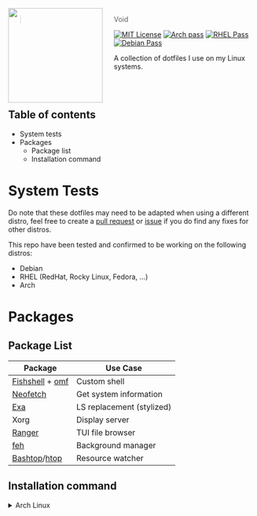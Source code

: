 <!---
To update:
  project.
    master        - The master org or user of the repo
    linter        - The linter used for the project
    name          - Project name
    lang          - The (primary) programming language used
    logo          - Project logo
    contact       - All ways to contact for any inqueries
    reviewers     - A list of users to auto-assign to issues and features
  info.
    toc           - Table of Contents of README
    desc          - Small project description
    badges        - Any extra badges
  setup.
    prerequisites - The prerequisites needed to run the project
    install       - Command for initial installation
    test          - Command for running tests
  tree.
    parts         - All individual parts of the project
--->
<img src="https://avatars.githubusercontent.com/u/29184334?v=4" align="left" width="192px" height="192px"/>
<img align="left" width="0" height="192px" hspace="10"/>

> Void

[![MIT License](https://img.shields.io/badge/license-MIT-007EC7.svg?style=flat-square)](/LICENSE)
[![Arch pass](https://img.shields.io/badge/Arch-Pass-brightgreen?style=flat-square)](/)
[![RHEL Pass](https://img.shields.io/badge/RHEL-Pass-brightgreen?style=flat-square)](/)
[![Debian Pass](https://img.shields.io/badge/Debian-Pass-brightgreen?style=flat-square)](/)

A collection of dotfiles I use on my Linux systems.

<br><br>

<!---
Example table of contents:
* header
  * sub header
--->
## Table of contents
* System tests
* Packages
  * Package list
  * Installation command

# System Tests
Do note that these dotfiles may need to be adapted when using a different distro, feel free to create a [pull request](https://github.com/Wessel/void/compare) or [issue](https://github.com/Wessel/void/issues/new/choose) if you do find any fixes for other distros.

This repo have been tested and confirmed to be working on the following distros:
* Debian
* RHEL (RedHat, Rocky Linux, Fedora, ...)
* Arch

# Packages
## Package List
| Package | Use Case |
| ------------- | ------------- |
| [Fishshell](https://github.com/fish-shell/fish-shell) + [omf](https://github.com/oh-my-fish/oh-my-fish) | Custom shell |
| [Neofetch](https://github.com/dylanaraps/neofetch) | Get system information |
| [Exa](https://github.com/ogham/exa) | LS replacement (stylized) |
| Xorg | Display server |
| [Ranger](https://github.com/ranger/ranger) | TUI file browser |
| [feh](https://github.com/derf/feh) | Background manager |
| [Bashtop](https://github.com/aristocratos/bashtop)/[htop](https://github.com/htop-dev/htop/)  | Resource watcher |


## Installation command
<details>

<summary>Arch Linux</summary>

1. Install [yay](https://github.com/Jguer/yay) (superior package manager)
```sh
sudo pacman -S --needed git base-devel
git clone https://github.com/Jguer/yay.git
cd yay
makepkg -si
```
2. Update mirrors and install packages
```sh
yay -Syyu
yay -S xorg-server xorg-apps fish neofetch ranger feh bashtop htop
```
3. Set default shell to fish and install Oh My Fish
```sh
echo /usr/local/bin/fish | sudo tee -a /etc/shells
chsh -s /usr/local/bin/fish
curl https://raw.githubusercontent.com/oh-my-fish/oh-my-fish/master/bin/install | fish
```

Or do everything at once with the following command:
```sh
pacman -S --needed git base-devel && git clone https://aur.archlinux.org/yay.git && cd yay && makepkg -si && yay -Syyu && yay -S xorg-server xorg-apps fish neofetch ranger feh bashtop htop && echo /usr/local/bin/fish | sudo tee -a /etc/shells && chsh -s /usr/local/bin/fish && curl https://raw.githubusercontent.com/oh-my-fish/oh-my-fish/master/bin/install | fish
```

</details>